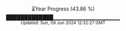<p align="center">
⏳Year Progress (43.86 %) <br>
█████████████▁▁▁▁▁▁▁▁▁▁▁▁▁▁▁▁▁ <br>
<sub>Updated: Sun, 09 Jun 2024 12:32:27 GMT</sub>
</p>

